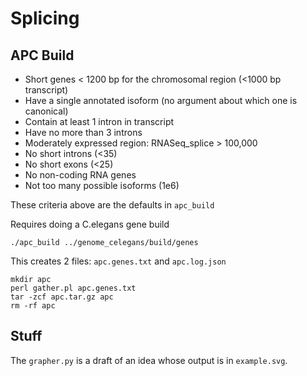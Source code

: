 Splicing
========

APC Build
---------

+ Short genes < 1200 bp for the chromosomal region (<1000 bp transcript)
+ Have a single annotated isoform (no argument about which one is canonical)
+ Contain at least 1 intron in transcript
+ Have no more than 3 introns
+ Moderately expressed region: RNASeq_splice > 100,000
+ No short introns (<35)
+ No short exons (<25)
+ No non-coding RNA genes
+ Not too many possible isoforms (1e6)

These criteria above are the defaults in `apc_build`

Requires doing a C.elegans gene build

	./apc_build ../genome_celegans/build/genes

This creates 2 files: `apc.genes.txt` and `apc.log.json`

	mkdir apc
	perl gather.pl apc.genes.txt
	tar -zcf apc.tar.gz apc
	rm -rf apc

Stuff
-----

The `grapher.py` is a draft of an idea whose output is in `example.svg`.
